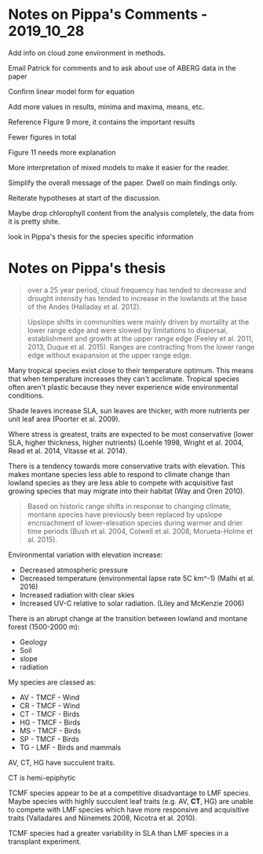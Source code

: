 # Notes on Pippa's Comments - 2019_10_28

Add info on cloud zone environment in methods. 

Email Patrick for comments and to ask about use of ABERG data in the paper

Confirm linear model form for equation

Add more values in results, minima and maxima, means, etc.

Reference FIgure 9 more, it contains the important results

Fewer figures in total

Figure 11 needs more explanation

More interpretation of mixed models to make it easier for the reader.

Simplify the overall message of the paper. Dwell on main findings only.

Reiterate hypotheses at start of the discussion.

Maybe drop chlorophyll content from the analysis completely, the data from it is pretty shite.

look in Pippa's thesis for the species specific information

# Notes on Pippa's thesis

> over a 25 year period, cloud frequency has tended to decrease and drought intensity has tended to increase in the lowlands at the base of the Andes (Halladay et al. 2012).

> Upslope shifts in communities were mainly driven by mortality at the lower range edge and were slowed by limitations to dispersal, establishment and growth at the upper range edge (Feeley et al. 2011, 2013, Duque et al. 2015). Ranges are contracting from the lower range edge without exapansion at the upper range edge.

Many tropical species exist close to their temperature optimum. This means that when temperature increases they can't acclimate. Tropical species often aren't plastic because they never experience wide environmental conditions.

Shade leaves increase SLA, sun leaves are thicker, with more nutrients per unit leaf area (Poorter et al. 2009).

Where stress is greatest, traits are expected to be most conservative (lower SLA, higher thickness, higher nutrients) (Loehle 1998, Wright et al. 2004, Read et al. 2014, Vitasse et al. 2014).

There is a tendency towards more conservative traits with elevation. This makes montane species less able to respond to climate change than lowland species as they are less able to compete with acquisitive fast growing species that may migrate into their habitat (Way and Oren 2010).

> Based on historic range shifts in response to changing climate, montane species have previously been replaced by upslope encroachment of lower-elevation species during warmer and drier time periods (Bush et al. 2004, Colwell et al. 2008, Morueta-Holme et al. 2015).

Environmental variation with elevation increase:

* Decreased atmospheric pressure
* Decreased temperature (environmental lapse rate 5C km^-1) (Malhi et al. 2016)
* Increased radiation with clear skies
* Increased UV-C relative to solar radiation. (Liley and McKenzie 2006)

There is an abrupt change at the transition between lowland and montane forest (1500-2000 m):

* Geology
* Soil
* slope
* radiation

My species are classed as:

* AV - TMCF - Wind
* CR - TMCF - Wind
* CT - TMCF - Birds
* HG - TMCF - Birds
* MS - TMCF - Birds
* SP - TMCF - Birds
* TG - LMF  - Birds and mammals

AV, CT, HG have succulent traits.

CT is hemi-epiphytic

TCMF species appear to be at a competitive disadvantage to LMF species. Maybe species with highly succulent leaf traits (e.g. AV, __CT__, HG) are unable to compete with LMF species which have more responsive and acquisitive traits (Valladares and Niinemets 2008, Nicotra et al. 2010).

TCMF species had a greater variability in SLA than LMF species in a transplant experiment.





